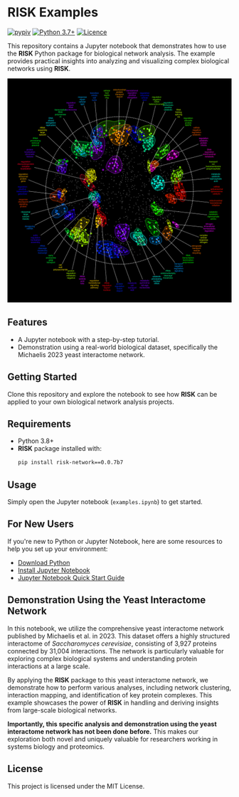 # RISK Examples

[![pypiv](https://img.shields.io/pypi/v/risk-network.svg)](https://pypi.python.org/pypi/risk-network)
[![Python 3.7+](https://img.shields.io/badge/python-3.8+-blue.svg)](https://www.python.org/downloads/)
[![Licence](https://img.shields.io/badge/license-MIT-blue.svg)](https://raw.githubusercontent.com/irahorecka/chrono24/main/LICENSE)

This repository contains a Jupyter notebook that demonstrates how to use the **RISK** Python package for biological network analysis. The example provides practical insights into analyzing and visualizing complex biological networks using **RISK**.

![Yeast Interactome Network Demo](./docs/github/network.png)

## Features
- A Jupyter notebook with a step-by-step tutorial.
- Demonstration using a real-world biological dataset, specifically the Michaelis 2023 yeast interactome network.

## Getting Started
Clone this repository and explore the notebook to see how **RISK** can be applied to your own biological network analysis projects.

## Requirements
- Python 3.8+
- **RISK** package installed with:
  ```bash
  pip install risk-network==0.0.7b7
  ```

## Usage
Simply open the Jupyter notebook (`examples.ipynb`) to get started.

## For New Users
If you're new to Python or Jupyter Notebook, here are some resources to help you set up your environment:
- [Download Python](https://www.python.org/downloads/)
- [Install Jupyter Notebook](https://jupyter.org/install)
- [Jupyter Notebook Quick Start Guide](https://jupyter-notebook-beginner-guide.readthedocs.io/en/latest/)

## Demonstration Using the Yeast Interactome Network
In this notebook, we utilize the comprehensive yeast interactome network published by Michaelis et al. in 2023. This dataset offers a highly structured interactome of *Saccharomyces cerevisiae*, consisting of 3,927 proteins connected by 31,004 interactions. The network is particularly valuable for exploring complex biological systems and understanding protein interactions at a large scale.

By applying the **RISK** package to this yeast interactome network, we demonstrate how to perform various analyses, including network clustering, interaction mapping, and identification of key protein complexes. This example showcases the power of **RISK** in handling and deriving insights from large-scale biological networks.

**Importantly, this specific analysis and demonstration using the yeast interactome network has not been done before.** This makes our exploration both novel and uniquely valuable for researchers working in systems biology and proteomics.

## License
This project is licensed under the MIT License.
